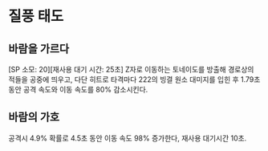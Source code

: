 # 질풍 태도

## 바람을 가르다

[SP 소모: 20][재사용 대기 시간: 25초] Z자로 이동하는 토네이도를 방출해 경로상의 적들을 공중에 띄우고, 다단 히트로 타격마다 222의 빙결 원소 대미지를 입힌 후 1.79초 동안 공격 속도와 이동 속도를 80% 감소시킨다.

## 바람의 가호

공격시 4.9% 확률로 4.5초 동안 이동 속도 98% 증가한다, 재사용 대기시간 10초.
